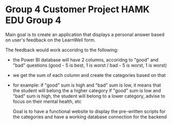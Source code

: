 # Group 4 Customer Project HAMK EDU Group 4 

Main goal is to create an application that displays a personal answer based on user's feedback on the LearnWell form. 

The feedback would work accoridng to the following: 
- the Power BI database will have 2 columns, accoridng to "good" and "bad" questions (good - 5 is best, 1 is worst / bad - 5 is worst, 1 is worst)
- we get the sum of each column and create the categories based on that
- for example: if "good" sum is high and "bad" sum is low, it means that the student will belong the a higher category
                if "good" sum is low and "bad" sum is high, the student will belong to a lower category, advise to focus on their mental health, etc

  Goal is to have a functional website to display the pre-written scripts for the categories and have a working database connection for the backend
